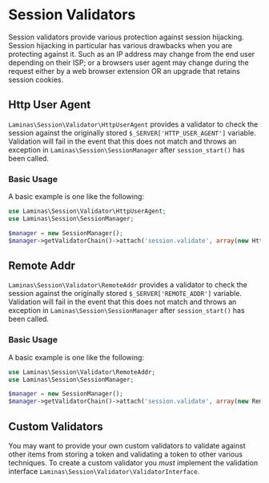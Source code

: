 # Session Validators

Session validators provide various protection against session hijacking. Session hijacking in
particular has various drawbacks when you are protecting against it. Such as an IP address may
change from the end user depending on their ISP; or a browsers user agent may change during the
request either by a web browser extension OR an upgrade that retains session cookies.

## Http User Agent

`Laminas\Session\Validator\HttpUserAgent` provides a validator to check the session against the
originally stored `$_SERVER['HTTP_USER_AGENT']` variable. Validation will fail in the event that
this does not match and throws an exception in `Laminas\Session\SessionManager` after `session_start()`
has been called.

### Basic Usage

A basic example is one like the following:

```php
use Laminas\Session\Validator\HttpUserAgent;
use Laminas\Session\SessionManager;

$manager = new SessionManager();
$manager->getValidatorChain()->attach('session.validate', array(new HttpUserAgent(), 'isValid'));
```

## Remote Addr

`Laminas\Session\Validator\RemoteAddr` provides a validator to check the session against the originally
stored `$_SERVER['REMOTE_ADDR']` variable. Validation will fail in the event that this does not
match and throws an exception in `Laminas\Session\SessionManager` after `session_start()` has been
called.

### Basic Usage

A basic example is one like the following:

```php
use Laminas\Session\Validator\RemoteAddr;
use Laminas\Session\SessionManager;

$manager = new SessionManager();
$manager->getValidatorChain()->attach('session.validate', array(new RemoteAddr(), 'isValid'));
```

## Custom Validators

You may want to provide your own custom validators to validate against other items from storing a
token and validating a token to other various techniques. To create a custom validator you *must*
implement the validation interface `Laminas\Session\Validator\ValidatorInterface`.
